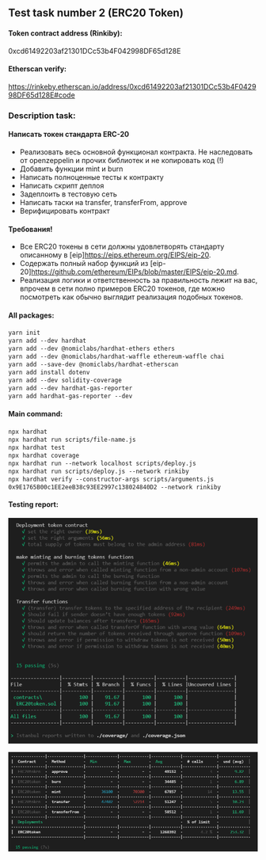 ## Test task number 2 (ERC20 Token)

#### Token contract address (Rinkiby): 
0xcd61492203af21301DCc53b4F042998DF65d128E
#### Etherscan verify: 
https://rinkeby.etherscan.io/address/0xcd61492203af21301DCc53b4F042998DF65d128E#code

### Description task: 
#### Написать токен стандарта ERC-20
 - Реализовать весь основной функционал контракта. Не наследовать от openzeppelin и прочих библиотек и не      копировать код (!)
 - Добавить функции mint и burn
 - Написать полноценные тесты к контракту
 - Написать скрипт деплоя
 - Задеплоить в тестовую сеть
 - Написать таски на transfer, transferFrom, approve
 - Верифицировать контракт

#### Требования!

- Все ERC20 токены в сети должны удовлетворять стандарту описанному в [eip]https://eips.ethereum.org/EIPS/eip-20.
- Содержать полный набор функций из [eip-20]https://github.com/ethereum/EIPs/blob/master/EIPS/eip-20.md.
- Реализация логики и ответственность за правильность лежит на вас, впрочем в сети полно примеров ERC20 токенов, где можно посмотреть как обычно выглядит реализация подобных токенов.

#### All packages:
```
yarn init 
yarn add --dev hardhat 
yarn add --dev @nomiclabs/hardhat-ethers ethers 
yarn add --dev @nomiclabs/hardhat-waffle ethereum-waffle chai
yarn add --save-dev @nomiclabs/hardhat-etherscan
yarn add install dotenv 
yarn add --dev solidity-coverage
yarn add --dev hardhat-gas-reporter 
yarn add hardhat-gas-reporter --dev
```
#### Main command:
```
npx hardhat 
npx hardhat run scripts/file-name.js
npx hardhat test 
npx hardhat coverage
npx hardhat run --network localhost scripts/deploy.js
npx hardhat run scripts/deploy.js --network rinkiby
npx hardhat verify --constructor-args scripts/arguments.js 0x9E1765B00c1EE2eeB38c93EE2997c138024840D2 --network rinkiby
```
#### Testing report:
![BLR1](https://github.com/NPavl/SecondTask-ERC20Contract-/blob/master/report/tests-report.PNG)
> 
![BLR2](https://github.com/NPavl/SecondTask-ERC20Contract-/blob/master/report/gas-report.PNG) 

